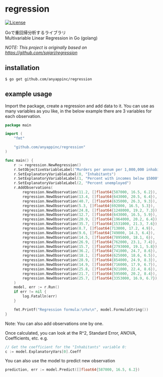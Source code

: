 regression
=======
[![License][license-image]][license-url]

[license-image]: http://img.shields.io/badge/license-MIT-green.svg?style=flat-square
[license-url]: LICENSE

Goで重回帰分析するライブラリ  
Multivariable Linear Regression in Go (golang)

*NOTE: This project is originally based on https://github.com/sajari/regression*

installation
------------

    $ go get github.com/anyappinc/regression

example usage
-------------

Import the package, create a regression and add data to it. You can use as many variables as you like, in the below example there are 3 variables for each observation.

```go
package main

import (
	"fmt"

	"github.com/anyappinc/regression"
)

func main() {
	r := regression.NewRegression()
	r.SetObjectiveVariableLabel("Murders per annum per 1,000,000 inhabitants")
	r.SetExplanatoryVariableLabel(0, "Inhabitants")
	r.SetExplanatoryVariableLabel(1, "Percent with incomes below $5000")
	r.SetExplanatoryVariableLabel(2, "Percent unemployed")
	r.AddObservations(
		regression.NewObservation(11.2, []float64{587000, 16.5, 6.2}),
		regression.NewObservation(13.4, []float64{643000, 20.5, 6.4}),
		regression.NewObservation(40.7, []float64{635000, 26.3, 9.3}),
		regression.NewObservation(5.3, []float64{692000, 16.5, 5.3}),
		regression.NewObservation(24.8, []float64{1248000, 19.2, 7.3}),
		regression.NewObservation(12.7, []float64{643000, 16.5, 5.9}),
		regression.NewObservation(20.9, []float64{1964000, 20.2, 6.4}),
		regression.NewObservation(35.7, []float64{1531000, 21.3, 7.6}),
		regression.NewObservation(8.7, []float64{713000, 17.2, 4.9}),
		regression.NewObservation(9.6, []float64{749000, 14.3, 6.4}),
		regression.NewObservation(14.5, []float64{7895000, 18.1, 6}),
		regression.NewObservation(26.9, []float64{762000, 23.1, 7.4}),
		regression.NewObservation(15.7, []float64{2793000, 19.1, 5.8}),
		regression.NewObservation(36.2, []float64{741000, 24.7, 8.6}),
		regression.NewObservation(18.1, []float64{625000, 18.6, 6.5}),
		regression.NewObservation(28.9, []float64{854000, 24.9, 8.3}),
		regression.NewObservation(14.9, []float64{716000, 17.9, 6.7}),
		regression.NewObservation(25.8, []float64{921000, 22.4, 8.6}),
		regression.NewObservation(21.7, []float64{595000, 20.2, 8.4}),
		regression.NewObservation(25.7, []float64{3353000, 16.9, 6.7}),
	)
	model, err := r.Run()
	if err != nil {
		log.Fatalln(err)
	}

	fmt.Printf("Regression formula:\n%v\n", model.FormulaString())
}
```

Note: You can also add observations one by one.

Once calculated, you can look at the R^2, Standard Error, ANOVA, Coefficients, etc. e.g.

```go
// Get the coefficient for the "Inhabitants" variable 0:
c := model.ExplanatoryVars[0].Coeff
```

You can also use the model to predict new observation

```go
prediction, err := model.Predict([]float64{587000, 16.5, 6.2})
```
